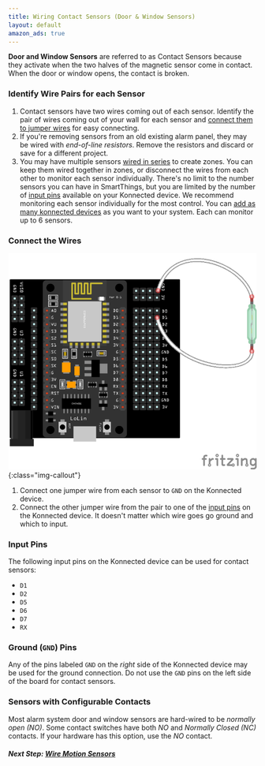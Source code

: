 ```yaml
---
title: Wiring Contact Sensors (Door & Window Sensors) 
layout: default
amazon_ads: true
---
```


**Door and Window Sensors** are referred to as Contact Sensors because they activate
when the two halves of the magnetic sensor come in contact. When the door or window opens,
the contact is broken.

### Identify Wire Pairs for each Sensor
1. Contact sensors have two wires coming out of each sensor. Identify the pair of wires coming out
of your wall for each sensor and [connect them to jumper wires](/security-alarm-system/wiring/connecting-jumpers)
for easy connecting.
1. If you're removing sensors from an old existing alarm panel, they may be wired with _end-of-line resistors_. Remove
the resistors and discard or save for a different project.
1. You may have multiple sensors [wired in series](#input-pins) to create zones. You can keep them wired together in zones, or disconnect the wires 
from each other to monitor each sensor individually. There's no limit to the number sensors you can have in SmartThings,
  but you are limited by the number of [input pins](#input-pins) available on your Konnected device. We recommend monitoring each 
  sensor individually for the most control. You can [add as many konnected devices](#) as you want to your system. Each
  can monitor up to 6 sensors.

### Connect the Wires

![](/assets/images/contact-sensor-wiring-bb.png){:class="img-callout"}

1. Connect one jumper wire from each sensor to `GND` on the Konnected device.
1. Connect the other jumper wire from the pair to one of the [input pins](#) on the Konnected device. It doesn't matter which wire goes
go ground and which to input.

### Input Pins

The following input pins on the Konnected device can be used for contact sensors:
* `D1`
* `D2`
* `D5`
* `D6`
* `D7`
* `RX`

### Ground (`GND`) Pins

Any of the pins labeled `GND` on the _right_ side of the Konnected device may be used for the ground
connection. Do not use the `GND` pins on the left side of the board for contact sensors.

### Sensors with Configurable Contacts
 
Most alarm system door and window sensors are hard-wired to be _normally open (NO)_. Some contact switches have both _NO_
and _Normally Closed (NC)_ contacts. If your hardware has this option, use the _NO_ contact.

##### **Next Step:** [Wire Motion Sensors](/security-alarm-system/wiring/motion-sensors)